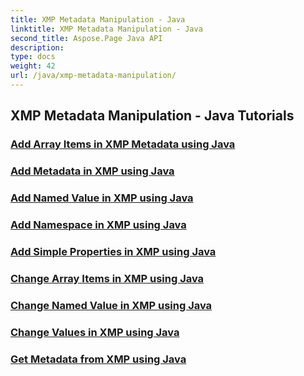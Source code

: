 ```yaml
---
title: XMP Metadata Manipulation - Java
linktitle: XMP Metadata Manipulation - Java
second_title: Aspose.Page Java API
description: 
type: docs
weight: 42
url: /java/xmp-metadata-manipulation/
---
```


## XMP Metadata Manipulation - Java Tutorials
### [Add Array Items in XMP Metadata using Java](./add-array-items/)
### [Add Metadata in XMP using Java](./add-metadata/)
### [Add Named Value in XMP using Java](./add-named-value/)
### [Add Namespace in XMP using Java](./add-namespace/)
### [Add Simple Properties in XMP using Java](./add-simple-properties/)
### [Change Array Items in XMP using Java](./change-array-items/)
### [Change Named Value in XMP using Java](./change-named-value/)
### [Change Values in XMP using Java](./change-values/)
### [Get Metadata from XMP using Java](./get-metadata/)